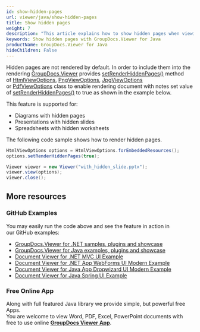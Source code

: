 ```yaml
---
id: show-hidden-pages
url: viewer/java/show-hidden-pages
title: Show hidden pages
weight: 7
description: "This article explains how to show hidden pages when viewing documents with GroupDocs.Viewer within your Java applications."
keywords: Show hidden pages with GroupDocs.Viewer for Java
productName: GroupDocs.Viewer for Java
hideChildren: False
---
```


Hidden pages are not rendered by default. In order to include them into the rendering [GroupDocs.Viewer](https://products.groupdocs.com/viewer/java) provides [setRenderHiddenPages()](https://apireference.groupdocs.com/viewer/java/com.groupdocs.viewer.options/BaseViewOptions#setRenderHiddenPages(boolean)) method of [HtmlViewOptions](https://apireference.groupdocs.com/java/viewer/com.groupdocs.viewer.options/HtmlViewOptions), [PngViewOptions](https://apireference.groupdocs.com/java/viewer/com.groupdocs.viewer.options/PngViewOptions), [JpgViewOptions](https://apireference.groupdocs.com/java/viewer/com.groupdocs.viewer.options/JpgViewOptions) or [PdfViewOptions](https://apireference.groupdocs.com/java/viewer/com.groupdocs.viewer.options/PdfViewOptions) class to enable rendering document with notes set value of [setRenderHiddenPages()](https://apireference.groupdocs.com/viewer/java/com.groupdocs.viewer.options/BaseViewOptions#setRenderHiddenPages(boolean)) to true as shown in the example below.

This feature is supported for:

* Diagrams with hidden pages
* Presentations with hidden slides
* Spreadsheets with hidden worksheets

The following code sample shows how to render hidden pages.

```java
HtmlViewOptions options = HtmlViewOptions.forEmbeddedResources();
options.setRenderHiddenPages(true);

Viewer viewer = new Viewer("with_hidden_slide.pptx");
viewer.view(options);
viewer.close();
```

## More resources

### GitHub Examples

You may easily run the code above and see the feature in action in our GitHub examples:

* [GroupDocs.Viewer for .NET samples, plugins and showcase](https://github.com/groupdocs-viewer/GroupDocs.Viewer-for-.NET)
* [GroupDocs.Viewer for Java examples, plugins and showcase](https://github.com/groupdocs-viewer/GroupDocs.Viewer-for-Java)
* [Document Viewer for .NET MVC UI Example](https://github.com/groupdocs-viewer/GroupDocs.Viewer-for-.NET-MVC)
* [Document Viewer for .NET App WebForms UI Modern Example](https://github.com/groupdocs-viewer/GroupDocs.Viewer-for-.NET-WebForms)
* [Document Viewer for Java App Dropwizard UI Modern Example](https://github.com/groupdocs-viewer/GroupDocs.Viewer-for-Java-Dropwizard)
* [Document Viewer for Java Spring UI Example](https://github.com/groupdocs-viewer/GroupDocs.Viewer-for-Java-Spring)

### Free Online App

Along with full featured Java library we provide simple, but powerful free Apps.  
You are welcome to view Word, PDF, Excel, PowerPoint documents with free to use online **[GroupDocs Viewer App](https://products.groupdocs.app/viewer)**.
